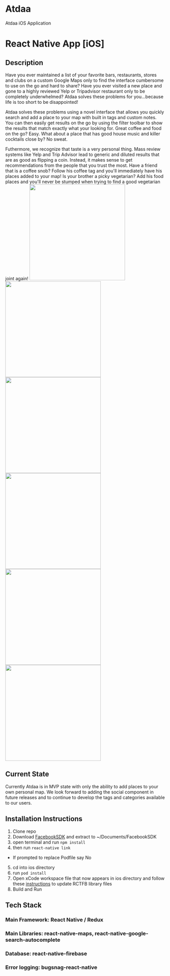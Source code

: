 # Atdaa
Atdaa iOS Application
# React Native App [iOS]
## Description
Have you ever maintained a list of your favorite bars, restaurants, stores and clubs on a custom Google Maps only to find the interface cumbersome to use on the go and hard to share? Have you ever visited a new place and gone to a highly reviewed Yelp or Tripadvisor restaurant only to be completely underwhelmed? Atdaa solves these problems for you...because life is too short to be disappointed!

Atdaa solves these problems using a novel interface that allows you quickly search and add a place to your map with built in tags and custom notes. You can then easily get results on the go by using the filter toolbar to show the results that match exactly what your looking for. Great coffee and food on the go? Easy. What about a place that has good house music and killer cocktails close by? No sweat. 

Futhermore, we recognize that taste is a very personal thing. Mass review systems like Yelp and Trip Advisor lead to generic and diluted results that are as good as flipping a coin. Instead, it makes sense to get recommendations from the people that you trust the most. Have a friend that is a coffee snob? Follow his coffee tag and you'll immediately have his places added to your map! Is your brother a picky vegetarian? Add his food places and you'll never be stumped when trying to find a good vegetarian joint again!
<img src="https://github.com/macnube/Atdaa/blob/master/Images/Map.png" width="300">
<img src="https://github.com/macnube/Atdaa/blob/master/Images/MapPOICard.png" width="300">
<img src="https://github.com/macnube/Atdaa/blob/master/Images/PlaceSearch.png" width="300">
<img src="https://github.com/macnube/Atdaa/blob/master/Images/PlaceInfo.png" width="300">
<img src="https://github.com/macnube/Atdaa/blob/master/Images/BeerTag.png" width="300">
<img src="https://github.com/macnube/Atdaa/blob/master/Images/FoodNote.png" width="300">
## Current State
Currently Atdaa is in MVP state with only the ability to add places to your own personal map. We look forward to adding the social component in future releases and to continue to develop the tags and categories available to our users. 
## Installation Instructions
1. Clone repo
2. Download [FacebookSDK](https://origincache.facebook.com/developers/resources/?id=facebook-ios-sdk-current.zip) and extract to ~/Documents/FacebookSDK
3. open terminal and run `npm install`
4. then run `react-native link`
 * If prompted to replace Podfile say No
5. cd into ios directory
6. run `pod install`
7. Open xCode workspace file that now appears in ios directory and follow these [instructions](https://github.com/magus/react-native-facebook-login/issues/216) to update RCTFB library files
8. Build and Run
## Tech Stack
### Main Framework: React Native / Redux
### Main Libraries: react-native-maps, react-native-google-search-autocomplete
### Database: react-native-firebase
### Error logging: bugsnag-react-native
